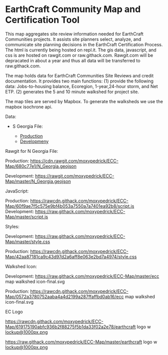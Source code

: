 # EarthCraft Community Map and Certification Tool

This map aggregates site review information needed for EarthCraft Communities projects. It assists site planners select, analyze, and communicate site planning decisions in the EarthCraft Certification Process. The html is currently being hosted on repl.it. The gis data, javascript, and css is are hosted on rawgit.com or raw.githack.com. Rawgit.com will be depracated in about a year and thus all data will be transferred to raw.githack.com. 

The map holds data for EarthCraft Communities Site Reviews and credit documentation. It provides two main functions: (1) provide the following data: Jobs-to-housing balance, Ecoregion, 1-year,24-hour storm, and Net ETP. (2) generates the 5 and 10 minute walkshed for project site. 

The map tiles are served by Mapbox. To generate the walksheds we use the mapbox isochrone api. 


Data: 
<ul>
  <li>S Georgia File:</li>
  <ul>
    <li><a href="https://cdn.rawgit.com/moxypedrick/ECC-Map/680c77e1/S_Georgia.geojson">Production</a></li>
    <li><a href="https://rawgit.com/moxypedrick/ECC-Map/master/S_Georgia.geojson">Developmeny</a></li>
  </ul>
  </ul> 


Rawgit for N Georgia File: 

Production: https://cdn.rawgit.com/moxypedrick/ECC-Map/680c77e1/N_Georgia.geojson

Development: https://rawgit.com/moxypedrick/ECC-Map/master/N_Georgia.geojson

JavaScript: 

Production: https://rawcdn.githack.com/moxypedrick/ECC-Map/60f9ae7f5c575e9bf4b053a7550a7a7401ea92b8/script.js
Development: https://raw.githack.com/moxypedrick/ECC-Map/master/script.js

Styles:

Development: https://raw.githack.com/moxypedrick/ECC-Map/master/style.css

Production: https://rawcdn.githack.com/moxypedrick/ECC-Map/42aa87181ca9c43d97d2a6aff8e063e2bd7a4974/style.css

Walkshed Icon: 

Development: https://raw.githack.com/moxypedrick/ECC-Map/master/ecc map walkshed icon-final.svg

Production: https://rawcdn.githack.com/moxypedrick/ECC-Map/0572a3780752aaba4a4d2199a287ffaffbd0ab16/ecc map walkshed icon-final.svg

EC Logo

https://rawcdn.githack.com/moxypedrick/ECC-Map/619175190abfc936b2f88275f5b1da33f02a2e78/earthcraft logo w lockup@1000px.png

https://raw.githack.com/moxypedrick/ECC-Map/master/earthcraft logo w lockup@1000px.png
